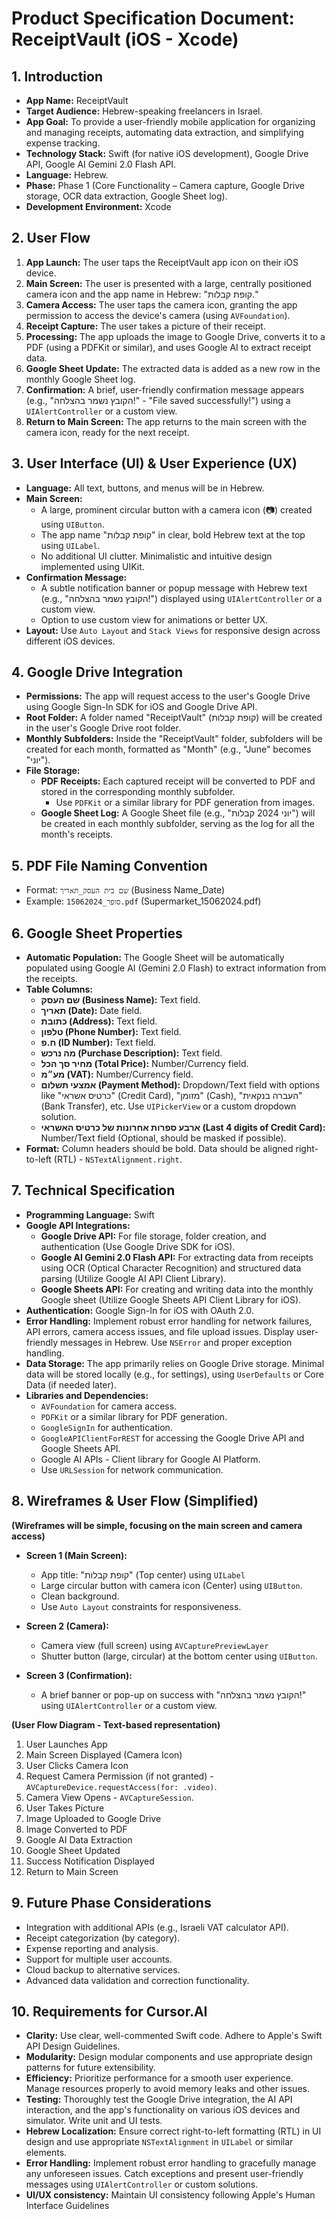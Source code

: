 # Product Specification Document: ReceiptVault (iOS - Xcode)

## 1. Introduction

* **App Name:** ReceiptVault
* **Target Audience:** Hebrew-speaking freelancers in Israel.
* **App Goal:** To provide a user-friendly mobile application for organizing and managing receipts, automating data extraction, and simplifying expense tracking.
* **Technology Stack:** Swift (for native iOS development), Google Drive API, Google AI Gemini 2.0 Flash API.
* **Language:** Hebrew.
* **Phase:** Phase 1 (Core Functionality – Camera capture, Google Drive storage, OCR data extraction, Google Sheet log).
* **Development Environment:** Xcode

## 2. User Flow

1. **App Launch:** The user taps the ReceiptVault app icon on their iOS device.
2. **Main Screen:** The user is presented with a large, centrally positioned camera icon and the app name in Hebrew: "קופת קבלות."
3. **Camera Access:** The user taps the camera icon, granting the app permission to access the device's camera (using `AVFoundation`).
4. **Receipt Capture:** The user takes a picture of their receipt.
5. **Processing:** The app uploads the image to Google Drive, converts it to a PDF (using a PDFKit or similar), and uses Google AI to extract receipt data.
6. **Google Sheet Update:** The extracted data is added as a new row in the monthly Google Sheet log.
7. **Confirmation:** A brief, user-friendly confirmation message appears (e.g., "הקובץ נשמר בהצלחה!" - "File saved successfully!") using a `UIAlertController` or a custom view.
8. **Return to Main Screen:** The app returns to the main screen with the camera icon, ready for the next receipt.

## 3. User Interface (UI) & User Experience (UX)

* **Language:** All text, buttons, and menus will be in Hebrew.
* **Main Screen:**
  * A large, prominent circular button with a camera icon (📷) created using `UIButton`.
  * The app name "קופת קבלות" in clear, bold Hebrew text at the top using `UILabel`.
  * No additional UI clutter. Minimalistic and intuitive design implemented using UIKit.
* **Confirmation Message:**
  * A subtle notification banner or popup message with Hebrew text (e.g., "הקובץ נשמר בהצלחה!") displayed using `UIAlertController` or a custom view.
  * Option to use custom view for animations or better UX.
* **Layout:** Use `Auto Layout` and `Stack Views` for responsive design across different iOS devices.

## 4. Google Drive Integration

* **Permissions:** The app will request access to the user's Google Drive using Google Sign-In SDK for iOS and Google Drive API.
* **Root Folder:** A folder named "ReceiptVault" (קופת קבלות) will be created in the user's Google Drive root folder.
* **Monthly Subfolders:** Inside the "ReceiptVault" folder, subfolders will be created for each month, formatted as "Month" (e.g., "June" becomes "יוני").
* **File Storage:**
  * **PDF Receipts:** Each captured receipt will be converted to PDF and stored in the corresponding monthly subfolder.
    * Use `PDFKit` or a similar library for PDF generation from images.
  * **Google Sheet Log:** A Google Sheet file (e.g., "יוני 2024 קבלות") will be created in each monthly subfolder, serving as the log for all the month's receipts.

## 5. PDF File Naming Convention

* Format: `שם בית העסק_תאריך` (Business Name_Date)
* Example: `סופר_15062024.pdf` (Supermarket_15062024.pdf)

## 6. Google Sheet Properties

* **Automatic Population:** The Google Sheet will be automatically populated using Google AI (Gemini 2.0 Flash) to extract information from the receipts.
* **Table Columns:**
  * **שם העסק (Business Name):** Text field.
  * **תאריך (Date):** Date field.
  * **כתובת (Address):** Text field.
  * **טלפון (Phone Number):** Text field.
  * **ח.פ (ID Number):** Text field.
  * **מה נרכש (Purchase Description):** Text field.
  * **מחיר סך הכל (Total Price):** Number/Currency field.
  * **מע״מ (VAT):** Number/Currency field.
  * **אמצעי תשלום (Payment Method):** Dropdown/Text field with options like "כרטיס אשראי" (Credit Card), "מזומן" (Cash), "העברה בנקאית" (Bank Transfer), etc. Use `UIPickerView` or a custom dropdown solution.
  * **ארבע ספרות אחרונות של כרטיס האשראי (Last 4 digits of Credit Card):** Number/Text field (Optional, should be masked if possible).
* **Format:** Column headers should be bold. Data should be aligned right-to-left (RTL) - `NSTextAlignment.right`.

## 7. Technical Specification

* **Programming Language:** Swift
* **Google API Integrations:**
  * **Google Drive API:** For file storage, folder creation, and authentication (Use Google Drive SDK for iOS).
  * **Google AI Gemini 2.0 Flash API:** For extracting data from receipts using OCR (Optical Character Recognition) and structured data parsing (Utilize Google AI API Client Library).
  * **Google Sheets API:** For creating and writing data into the monthly Google sheet (Utilize Google Sheets API Client Library for iOS).
* **Authentication:** Google Sign-In for iOS with OAuth 2.0.
* **Error Handling:** Implement robust error handling for network failures, API errors, camera access issues, and file upload issues. Display user-friendly messages in Hebrew. Use `NSError` and proper exception handling.
* **Data Storage:** The app primarily relies on Google Drive storage. Minimal data will be stored locally (e.g., for settings), using `UserDefaults` or Core Data (if needed later).
* **Libraries and Dependencies:**
  * `AVFoundation` for camera access.
  * `PDFKit` or a similar library for PDF generation.
  * `GoogleSignIn` for authentication.
  * `GoogleAPIClientForREST` for accessing the Google Drive API and Google Sheets API.
  * Google AI APIs - Client library for Google AI Platform.
  * Use `URLSession` for network communication.

## 8. Wireframes & User Flow (Simplified)

**(Wireframes will be simple, focusing on the main screen and camera access)**

* **Screen 1 (Main Screen):**
  * App title: "קופת קבלות" (Top center) using `UILabel`
  * Large circular button with camera icon (Center) using `UIButton`.
  * Clean background.
  * Use `Auto Layout` constraints for responsiveness.

* **Screen 2 (Camera):**
  * Camera view (full screen) using `AVCapturePreviewLayer`
  * Shutter button (large, circular) at the bottom center using `UIButton`.

* **Screen 3 (Confirmation):**
  * A brief banner or pop-up on success with "הקובץ נשמר בהצלחה!" using `UIAlertController` or a custom view.

**(User Flow Diagram - Text-based representation)**

1. User Launches App
2. Main Screen Displayed (Camera Icon)
3. User Clicks Camera Icon
4. Request Camera Permission (if not granted) - `AVCaptureDevice.requestAccess(for: .video)`.
5. Camera View Opens - `AVCaptureSession`.
6. User Takes Picture
7. Image Uploaded to Google Drive
8. Image Converted to PDF
9. Google AI Data Extraction
10. Google Sheet Updated
11. Success Notification Displayed
12. Return to Main Screen

## 9. Future Phase Considerations

* Integration with additional APIs (e.g., Israeli VAT calculator API).
* Receipt categorization (by category).
* Expense reporting and analysis.
* Support for multiple user accounts.
* Cloud backup to alternative services.
* Advanced data validation and correction functionality.

## 10. Requirements for Cursor.AI

* **Clarity:** Use clear, well-commented Swift code. Adhere to Apple's Swift API Design Guidelines.
* **Modularity:** Design modular components and use appropriate design patterns for future extensibility.
* **Efficiency:** Prioritize performance for a smooth user experience. Manage resources properly to avoid memory leaks and other issues.
* **Testing:** Thoroughly test the Google Drive integration, the AI API interaction, and the app's functionality on various iOS devices and simulator. Write unit and UI tests.
* **Hebrew Localization:** Ensure correct right-to-left formatting (RTL) in UI design and use appropriate `NSTextAlignment` in `UILabel` or similar elements.
* **Error Handling:** Implement robust error handling to gracefully manage any unforeseen issues. Catch exceptions and present user-friendly messages using `UIAlertController` or custom solutions.
* **UI/UX consistency:** Maintain UI consistency following Apple's Human Interface Guidelines